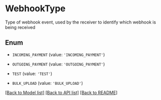 # WebhookType

Type of webhook event, used by the receiver to identify which webhook is being received

## Enum

* `INCOMING_PAYMENT` (value: `'INCOMING_PAYMENT'`)

* `OUTGOING_PAYMENT` (value: `'OUTGOING_PAYMENT'`)

* `TEST` (value: `'TEST'`)

* `BULK_UPLOAD` (value: `'BULK_UPLOAD'`)

[[Back to Model list]](../README.md#documentation-for-models) [[Back to API list]](../README.md#documentation-for-api-endpoints) [[Back to README]](../README.md)


